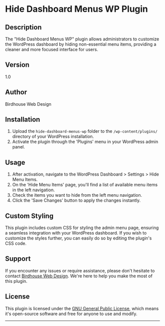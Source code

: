 # Hide Dashboard Menus WP Plugin

## Description

The "Hide Dashboard Menus WP" plugin allows administrators to customize the WordPress dashboard by hiding non-essential menu items, providing a cleaner and more focused interface for users.

## Version

1.0

## Author

Birdhouse Web Design

## Installation

1. Upload the `hide-dashboard-menus-wp` folder to the `/wp-content/plugins/` directory of your WordPress installation.
2. Activate the plugin through the 'Plugins' menu in your WordPress admin panel.

## Usage

1. After activation, navigate to the WordPress Dashboard > Settings > Hide Menu Items.
2. On the 'Hide Menu Items' page, you'll find a list of available menu items in the left navigation.
3. Check the items you want to hide from the left menu navigation.
4. Click the 'Save Changes' button to apply the changes instantly.

## Custom Styling

This plugin includes custom CSS for styling the admin menu page, ensuring a seamless integration with your WordPress dashboard. If you wish to customize the styles further, you can easily do so by editing the plugin's CSS code.

## Support

If you encounter any issues or require assistance, please don't hesitate to contact [Birdhouse Web Design](https://www.birdhousewebsites.com). We're here to help you make the most of this plugin.

## License

This plugin is licensed under the [GNU General Public License](https://www.gnu.org/licenses/gpl-2.0.html), which means it's open-source software and free for anyone to use and modify.

---